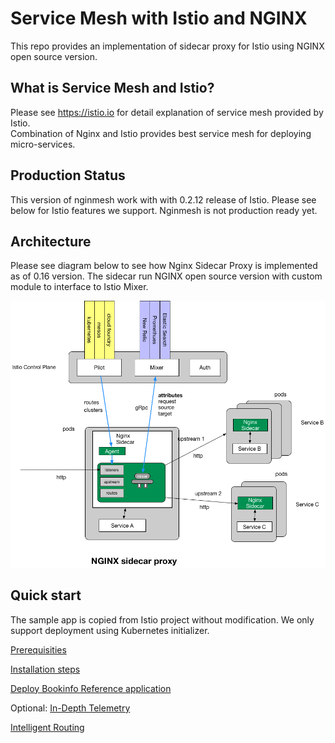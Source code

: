 
# Service Mesh with Istio and NGINX

This repo provides an implementation of sidecar proxy for Istio using NGINX open source version.

## What is Service Mesh and Istio?

Please see https://istio.io for detail explanation of service mesh provided by Istio.  
Combination of Nginx and Istio provides best service mesh for deploying micro-services.

## Production Status

This version of nginmesh work with with 0.2.12 release of Istio.
Please see below for Istio features we support.  Nginmesh is not production ready yet.  


<TBD>

## Architecture

Please see diagram below to see how Nginx Sidecar Proxy is implemented as of 0.16 version.
The sidecar run NGINX open source version with custom module to interface to Istio Mixer.

![Alt text](/images/nginx_sidecar.png?raw=true "Nginx Sidecar")

## Quick start

The sample app is copied from Istio project without modification.  We only support deployment using Kubernetes initializer.  

[Prerequisities](https://istio.io/docs/setup/kubernetes/quick-start.html#prerequisites)

[Installation steps]()

[Deploy Bookinfo Reference application]()

Optional: 
[In-Depth Telemetry]()

[Intelligent Routing]()
